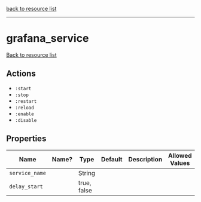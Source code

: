 [back to resource list](https://github.com/sous-chefs/grafana#resources)

---

# grafana_service

[Back to resource list](../README.md#resources)

## Actions

- `:start`
- `:stop`
- `:restart`
- `:reload`
- `:enable`
- `:disable`

## Properties

| Name           | Name? | Type        | Default | Description | Allowed Values |
| -------------- | ----- | ----------- | ------- | ----------- | -------------- |
| `service_name` |       | String      |         |             |                |
| `delay_start`  |       | true, false |         |             |                |
